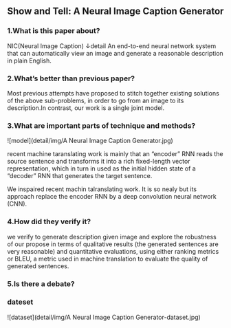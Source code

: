 ## Show and Tell: A Neural Image Caption Generator

### 1.What is this paper about?

NIC(Neural Image Caption)
↓detail
An end-to-end neural network system that can automatically view an image and generate a reasonable description in plain English. 

### 2.What’s better than previous paper?

Most previous attempts have proposed to stitch together existing solutions of the above sub-problems, in order to go from an image to its description.In contrast, our work is a single joint model.



### 3.What are important parts of technique and methods?

![model](detail/img/A Neural Image Caption Generator.jpg) 


recent machine taranslating work is mainly that an “encoder” RNN reads the source sentence and transforms it into a rich fixed-length vector representation, which in turn in used as the initial hidden state of a “decoder” RNN that generates the target sentence.

We inspaired recent machin talranslating work. It is so nealy but its approach replace the encoder RNN by a deep convolution neural network (CNN).

### 4.How did they verify it?

we verify to generate description given image and explore the robustness of our propose in terms of qualitative results (the generated sentences are very reasonable) and quantitative evaluations, using either ranking metrics or BLEU, a metric used in machine translation to evaluate the quality of generated sentences.



### 5.Is there a debate?

### dateset
![dataset](detail/img/A Neural Image Caption Generator-dataset.jpg) 


